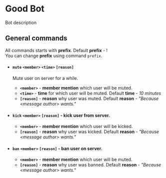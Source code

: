 # Good Bot
Bot description


## General commands
All commands starts with **prefix**. Default **prefix** - !  
You can change **prefix** using command `prefix`.

- #### `mute` `<member>` `<time>` `[reason]`
	Mute user on server for a while.  
	- **`<member>`** - **member mention** which user will be muted.  
	- **`<time>`** - **time** for which user will be muted. Default **time** - *10 minutes*  
	- **`[reason]`** - **reason** why user was muted. Default **reason** - *"Because \<message author\> wants."*

- #### `kick` `<member>` `[reason]` - kick user from server.  
	- **`<member>`** - **member mention** which user will be kicked.  
	- **`[reason]`** - **reason** why user was kicked. Default **reason** - *"Because \<message author\> wants."*

- #### `ban` `<member>` `[reason]` - ban user on server.  
    - **`<member>`** - **member mention** which user will be muted.  
	- **`[reason]`** - **reason** why user was banned. Default **reason** - *"Because \<message author\> wants."*
